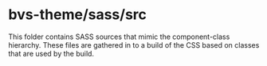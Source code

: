# bvs-theme/sass/src

This folder contains SASS sources that mimic the component-class hierarchy. These files
are gathered in to a build of the CSS based on classes that are used by the build.
